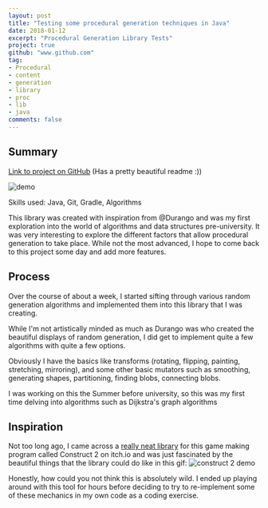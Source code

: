 ```yaml
---
layout: post
title: "Testing some procedural generation techniques in Java"
date: 2018-01-12
excerpt: "Procedural Generation Library Tests"
project: true
github: "www.github.com"
tag: 
- Procedural
- content
- generation
- library
- proc
- lib
- java
comments: false
---
```


## Summary
[Link to project on GitHub](https://github.com/Ktar5/ProcLib)
(Has a pretty beautiful readme :))

![demo](https://camo.githubusercontent.com/dceaaa6ea26c5723e97fb95e15727e9276a50866/68747470733a2f2f692e696d6775722e636f6d2f37395a613458372e676966)

Skills used:
Java, Git, Gradle, Algorithms

This library was created with inspiration from @Durango and was my first exploration into the world of algorithms and data structures pre-university. It was very interesting to explore the different factors that allow procedural generation to take place. While not the most advanced, I hope to come back to this project some day and add more features.


## Process
Over the course of about a week, I started sifting through various random generation algorithms and implemented them into this library that I was creating.

While I'm not artistically minded as much as Durango was who created the beautiful displays of random generation, I did get to implement quite a few algorithms with quite a few options.

Obviously I have the basics like transforms (rotating, flipping, painting, stretching, mirroring), and some other basic mutators such as smoothing, generating shapes, partitioning, finding blobs, connecting blobs.

I was working on this the Summer before university, so this was my first time delving into algorithms such as Dijkstra's graph algorithms

## Inspiration
Not too long ago, I came across a [really neat library](https://chilly-durango.itch.io/level-generator-toolkit) for this game making program called Construct 2 on itch.io and was just fascinated by the beautiful things that the library could do like in this gif:
![construct 2 demo](https://i.imgur.com/t9SloFo.gif)

Honestly, how could you not think this is absolutely wild. I ended up playing around with this tool for hours before deciding to try to re-implement some of these mechanics in my own code as a coding exercise.
